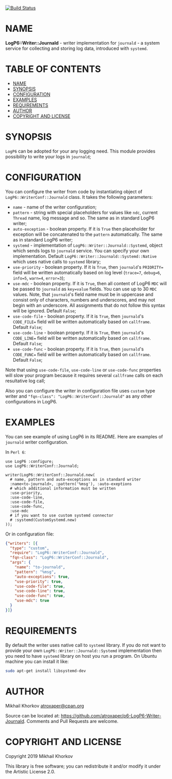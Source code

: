 [![Build Status](https://travis-ci.org/atroxaper/p6-LogP6-Writer-Journald.svg?branch=master)](https://travis-ci.org/atroxaper/p6-LogP6-Writer-Journald)

# NAME

**LogP6::Writer::Journald** - writer implementation for `journald` - a system
service for collecting and storing log data, introduced with `systemd`.

# TABLE OF CONTENTS

- [NAME](#name)
- [SYNOPSIS](#synopsis)
- [CONFIGURATION](#configuration)
- [EXAMPLES](#examples)
- [REQUIREMENTS](#requirements)
- [AUTHOR](#author)
- [COPYRIGHT AND LICENSE](#copyright-and-license)

# SYNOPSIS

`LogP6` can be adopted for your any logging need. This module provides
possibility to write your logs in `journald`;

# CONFIGURATION

You can configure the writer from code by instantiating object of
`LogP6::WriterConf::Journald` class. It takes the following parameters:

- `name` - name of the writer configuration;
- `pattern` - string with special placeholders for values like `ndc`, current
`Thread` name, log message and so. The same as in standard LogP6 writer;
- `auto-exception` - boolean property. If it is `True` then placeholder for
exception will be concatenated to the `pattern` automatically. The same as in
standard LogP6 writer;
- `systemd` - implementation of `LogP6::Writer::Journald::Systemd`, object which
sends logs to `journald` service. You can specify your own implementation.
Default `LogP6::Writer::Journald::Systemd::Native` which uses native calls to
`systemd` library;
- `use-priority` - boolean property. If it is `True`, then `journald`'s
`PRIORITY=` field will be written automatically based on log level (`trace=7`,
`debug=6`, `info=5`, `warn=4`, `error=3`);
- `use-mdc` - boolean property. If it is `True`, then all content of LogP6 `MDC`
will be passed to `journald` as `key=value` fields. You can use up to 30 `MDC`
values. Note, that `journald`'s field name must be in uppercase and consist only
of characters, numbers and underscores, and may not begin with an underscore.
All assignments that do not follow this syntax will be ignored. Default `False`;
- `use-code-file` - boolean property. If it is `True`, then `journald`'s
`CODE_FILE=` field will be written automatically based on `callframe`. Default
`False`;
- `use-code-line` - boolean property. If it is `True`, then `journald`'s
`CODE_LINE=` field will be written automatically based on `callframe`. Default
`False`;
- `use-code-func` - boolean property. If it is `True`, then `journald`'s
`CODE_FUNC=` field will be written automatically based on `callframe`. Default
`False`;

Note that using `use-code-file`, `use-code-line` or `use-code-func` properties
will slow your program because it requires several `callframe` calls on each
resultative log call;

Also you can configure the writer in configuration file uses `custom` type
writer and `"fqn-class": "LogP6::WriterConf::Journald"` as any other
configurations in LogP6.

# EXAMPLES

You can see example of using LogP6 in its README. Here are examples of
`journald` writer configuration.

In `Perl 6`:

```perl6
use LogP6 :configure;
use LogP6::WriterConf::Journald;

writer(LogP6::WriterConf::Journald.new(
  # name, pattern and auto-exceptions as in standard writer
  :name<to-journald>, :pattern('%msg'), :auto-exeptions
  # which additional information must be written
  :use-priority,
  :use-code-line,
  :use-code-file,
  :use-code-func,
  :use-mdc
  # if you want to use custom systemd connector
  # :systemd(CustomSystemd.new)
));
```

Or in configuration file:

```json
{"writers": [{
  "type": "custom",
  "require": "LogP6::WriterConf::Journald",
  "fqn-class": "LogP6::WriterConf::Journald",
  "args": {
    "name": "to-journald",
    "pattern": "%msg",
    "auto-exceptions": true,
    "use-priority": true,
    "use-code-file": true,
    "use-code-line": true,
    "use-code-func": true,
    "use-mdc": true
  }
}]}
```

# REQUIREMENTS

By default the writer uses native call to `systemd` library. If you do not want
to provide your own `LogP6::Writer::Journald::Systemd` implementation then you
need to have `systemd` library on host you run a program. On Ubuntu machine you
can install it like:

```bash
sudo apt-get install libsystemd-dev
```

# AUTHOR

Mikhail Khorkov <atroxaper@cpan.org>

Source can be located at: https://github.com/atroxaper/p6-LogP6-Writer-Journald.
Comments and Pull Requests are welcome.

# COPYRIGHT AND LICENSE

Copyright 2019 Mikhail Khorkov

This library is free software; you can redistribute it and/or modify it under
the Artistic License 2.0.